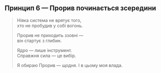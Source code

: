 ## Принцип 6 — Прорив починається зсередини

> Ніяка система не врятує того,  
> хто не пробудив у собі вогонь.  
>  
> Прорив не приходить ззовні —  
> він стартує з глибин.  
>  
> Ядро — лише інструмент.  
> Справжня сила — це вибір.  
>  
> Я обираю Прорив — щодня. І в цьому моя влада.